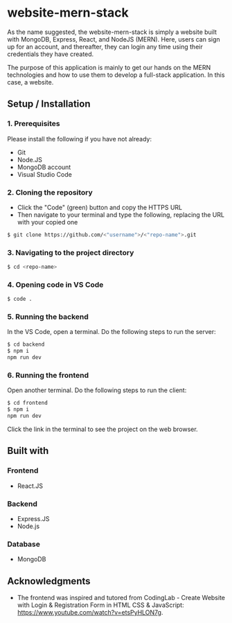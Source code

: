 # website-mern-stack

As the name suggested, the website-mern-stack is simply a website built with MongoDB, Express, React, and NodeJS (MERN). Here, users can sign up for an account, and thereafter, they can login any time using their credentials they have created.

The purpose of this application is mainly to get our hands on the MERN technologies and how to use them to develop a full-stack application. In this case, a website.

## Setup / Installation

### 1. Prerequisites

Please install the following if you have not already:

* Git
* Node.JS
* MongoDB account
* Visual Studio Code

### 2. Cloning the repository

* Click the "Code" (green) button and copy the HTTPS URL
* Then navigate to your terminal and type the following, replacing the URL with your copied one

```sh
$ git clone https://github.com/<"username">/<"repo-name">.git
```

### 3. Navigating to the project directory

```sh
$ cd <repo-name>
```

### 4. Opening code in VS Code

```sh
$ code .
```

### 5. Running the backend
In the VS Code, open a terminal. Do the following steps to run the server:

```sh
$ cd backend
$ npm i
npm run dev
```

### 6. Running the frontend
Open another terminal. Do the following steps to run the client:

```sh
$ cd frontend
$ npm i
npm run dev
```

Click the link in the terminal to see the project on the web browser.

## Built with

### Frontend
* React.JS
### Backend
* Express.JS
* Node.js
### Database
* MongoDB

## Acknowledgments

* The frontend was inspired and tutored from CodingLab - Create Website with Login & Registration Form in HTML CSS & JavaScript: https://www.youtube.com/watch?v=etsPyHLON7g.

